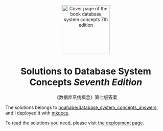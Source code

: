 <!-- ![Cover page of the book database system concepts 7th edition](https://www.db-book.com/images/db7-cover.jpg) -->

<p align="center">
  <img src="https://www.db-book.com/images/db7-cover.jpg" height="150" alt="Cover page of the book database system concepts 7th edition">
</p>

<div align="center">

# Solutions to **Database System Concepts** _Seventh Edition_

《数据库系统概念》第七版答案

</div>

The solutions belongs to [noahabe/database_system_concepts_answers](https://github.com/noahabe/database_system_concepts_answers), and I deployed it with [mkdocs](mkdocs.org).

To read the solutions you need, please visit [the deployment page](https://database-system-concepts-answers.readthedocs.io/).

